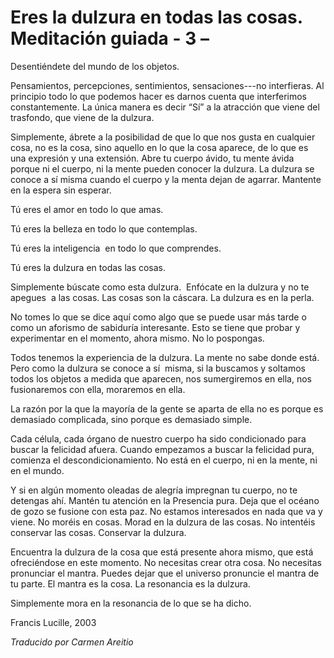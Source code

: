 # Eres la dulzura en todas las cosas. Meditación guiada - 3 –

Desentiéndete del mundo de los objetos.

Pensamientos, percepciones, sentimientos, sensaciones---no interfieras. Al principio todo lo que podemos hacer es darnos cuenta que interferimos constantemente. La única manera es decir “Sí” a la atracción que viene del trasfondo, que viene de la dulzura.

Simplemente, ábrete a la posibilidad de que lo que nos gusta en cualquier cosa, no es la cosa, sino aquello en lo que la cosa aparece, de lo que es una expresión y una extensión. Abre tu cuerpo ávido, tu mente ávida porque ni el cuerpo, ni la mente pueden conocer la dulzura. La dulzura se conoce a sí misma cuando el cuerpo y la menta dejan de agarrar. Mantente en la espera sin esperar.

Tú eres el amor en todo lo que amas.

Tú eres la belleza en todo lo que contemplas.

Tú eres la inteligencia  en todo lo que comprendes.

Tú eres la dulzura en todas las cosas.

Simplemente búscate como esta dulzura.  Enfócate en la dulzura y no te apegues  a las cosas. Las cosas son la cáscara. La dulzura es en la perla.

No tomes lo que se dice aquí como algo que se puede usar más tarde o como un aforismo de sabiduría interesante. Esto se tiene que probar y experimentar en el momento, ahora mismo. No lo pospongas.

Todos tenemos la experiencia de la dulzura. La mente no sabe donde está. Pero como la dulzura se conoce a sí  misma, si la buscamos y soltamos todos los objetos a medida que aparecen, nos sumergiremos en ella, nos fusionaremos con ella, moraremos en ella.

La razón por la que la mayoría de la gente se aparta de ella no es porque es demasiado complicada, sino porque es demasiado simple.

Cada célula, cada órgano de nuestro cuerpo ha sido condicionado para buscar la felicidad afuera. Cuando empezamos a buscar la felicidad pura, comienza el descondicionamiento. No está en el cuerpo, ni en la mente, ni en el mundo.

Y si en algún momento oleadas de alegría impregnan tu cuerpo, no te detengas ahí. Mantén tu atención en la Presencia pura. Deja que el océano de gozo se fusione con esta paz. No estamos interesados en nada que va y viene. No moréis en cosas. Morad en la dulzura de las cosas. No intentéis conservar las cosas. Conservar la dulzura.

Encuentra la dulzura de la cosa que está presente ahora mismo, que está ofreciéndose en este momento. No necesitas crear otra cosa. No necesitas pronunciar el mantra. Puedes dejar que el universo pronuncie el mantra de tu parte. El mantra es la cosa. La resonancia es la dulzura.

Simplemente mora en la resonancia de lo que se ha dicho.

Francis Lucille, 2003

_Traducido por Carmen Areitio_
